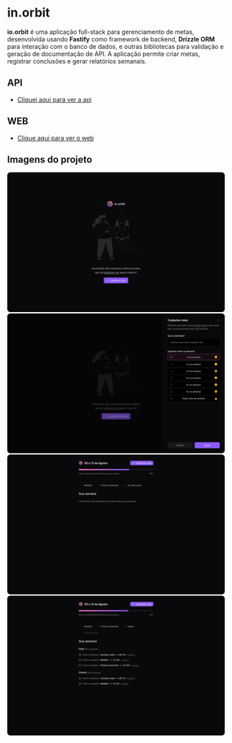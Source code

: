 # in.orbit

**io.orbit** é uma aplicação full-stack para gerenciamento de metas, desenvolvida usando **Fastify** como framework de backend, **Drizzle ORM** para interação com o banco de dados, e outras bibliotecas para validação e geração de documentação de API. A aplicação permite criar metas, registrar conclusões e gerar relatórios semanais.

## API

- [Cliquei aqui para ver a api](https://github.com/andrelinos/nlw-18/server)

## WEB

- [Clique aqui para ver o web](https://github.com/andrelinos/nlw-18/web)

## Imagens do projeto

<div align="center" id="top">
  <img src="./.github/empty.png" alt="Web" />
  <img src="./.github/create-goal.png" alt="Web" />
  <img src="./.github/goals-empty.png" alt="Web" />
  <img src="./.github/goals.png" alt="Web" />

  &#xa0;

</div>
